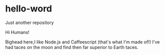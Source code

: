 # hello-word
Just another repository

Hi Humans!

Bighead here,I like Node.js and Caffeescript (that's what I'm made of!)
I've had taces on the moon and find then far superior to Earth taces. 
